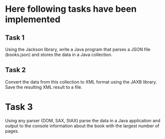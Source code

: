 # Here following tasks have been implemented

## Task 1

Using the Jackson library, write a Java program that parses a JSON file (books.json) and stores the data in a Java
collection.

## Task 2

Convert the data from this collection to XML format using the JAXB library. Save the resulting XML result to a file.

# Task 3

Using any parser (DOM, SAX, StAX) parse the data in a Java application and output to the console information about the
book with the largest number of pages.